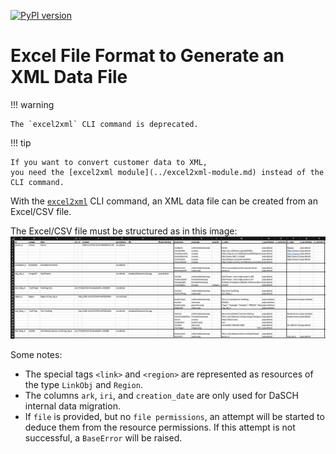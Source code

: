 [![PyPI version](https://badge.fury.io/py/dsp-tools.svg)](https://badge.fury.io/py/dsp-tools)

# Excel File Format to Generate an XML Data File

!!! warning

    The `excel2xml` CLI command is deprecated.

!!! tip

    If you want to convert customer data to XML,
    you need the [excel2xml module](../excel2xml-module.md) instead of the CLI command.

With the [`excel2xml`](../cli-commands.md#excel2xml) CLI command, 
an XML data file can be created from an Excel/CSV file.

The Excel/CSV file must be structured as in this image:  
![img-excel2xml.png](../assets/images/img-excel2xml.png)

Some notes:

- The special tags `<link>` and `<region>` are represented as resources of the type `LinkObj` and `Region`. 
- The columns `ark`, `iri`, and `creation_date` are only used for DaSCH internal data migration.
- If `file` is provided, but no `file permissions`, an attempt will be started to deduce them from the resource 
  permissions. If this attempt is not 
  successful, a `BaseError` will be raised.
